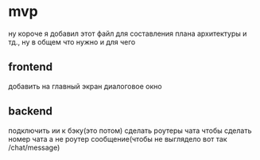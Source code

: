 # mvp
ну короче я добавил этот файл для составления плана архитектуры и тд., ну в общем что нужно и для чего
## frontend
добавить на главный экран диалоговое окно
## backend
подключить ии к бэку(это потом)
сделать роутеры чата чтобы сделать номер чата а не роутер сообщение(чтобы не выглядело вот так /chat/message)